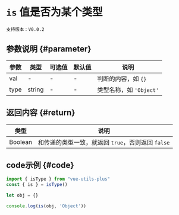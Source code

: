 # `is` 值是否为某个类型

`支持版本：V0.0.2`


## 参数说明 {#parameter}

| 参数   | 类型     | 可选值 | 默认值 | 说明                |
|------|--------|-----|-----|-------------------|
| val  | -      | -   | -   | 判断的内容，如 `{}`      |
| type | string | -   | -   | 类型名称，如 `'Object'` |


## 返回内容 {#return}

| 类型      | 说明                               |
|---------|----------------------------------|
| Boolean | 和传递的类型一致，就返回 `true`，否则返回 `false` |


## code示例 {#code}

```javascript
import { isType } from "vue-utils-plus"
const { is } = isType()

let obj = {}

console.log(is(obj, 'Object'))
```
